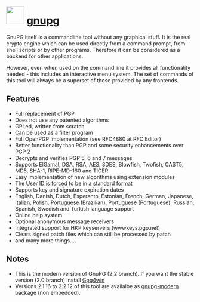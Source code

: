 # <img src="https://cdn.jsdelivr.net/gh/chocolatey-community/chocolatey-coreteampackages@901944b6fe60360ef2764c9fc53fe69dee99abd5/icons/gnupg.png" width="48" height="48"/> [gnupg](https://chocolatey.org/packages/gnupg-modern)

GnuPG itself is a commandline tool without any graphical stuff. It is the real crypto engine which can be used directly from a command prompt, from shell scripts or by other programs. Therefore it can be considered as a backend for other applications.

However, even when used on the command line it provides all functionality needed - this includes an interactive menu system. The set of commands of this tool will always be a superset of those provided by any frontends.

## Features

- Full replacement of PGP
- Does not use any patented algorithms
- GPLed, written from scratch
- Can be used as a filter program
- Full OpenPGP implementation (see RFC4880 at RFC Editor)
- Better functionality than PGP and some security enhancements over PGP 2
- Decrypts and verifies PGP 5, 6 and 7 messages
- Supports ElGamal, DSA, RSA, AES, 3DES, Blowfish, Twofish, CAST5, MD5, SHA-1, RIPE-MD-160 and TIGER
- Easy implementation of new algorithms using extension modules
- The User ID is forced to be in a standard format
- Supports key and signature expiration dates
- English, Danish, Dutch, Esperanto, Estonian, French, German, Japanese, Italian, Polish, Portuguese (Brazilian), Portuguese (Portuguese), Russian, Spanish, Swedish and Turkish language support
- Online help system
- Optional anonymous message receivers
- Integrated support for HKP keyservers (wwwkeys.pgp.net)
- Clears signed patch files which can still be processed by patch
- and many more things….

## Notes

- This is the modern version of GnuPG (2.2 branch). If you want the stable version (2.0 branch) install [Gpg4win](https://chocolatey.org/packages/Gpg4win)
- Versions 2.1.16 to 2.2.12 of this tool are availalbe as [gnupg-modern](https://chocolatey.org/packages/gnupg-modern) package (non embedded).
